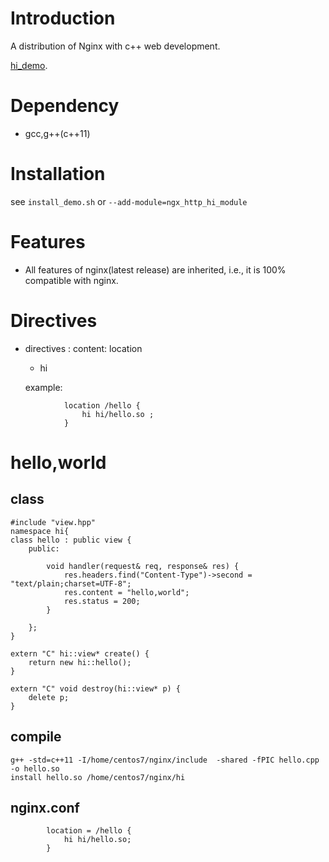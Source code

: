 # Introduction
A distribution of Nginx with c++ web development. 

[hi_demo](https://github.com/webcpp/hi_demo).

# Dependency
- gcc,g++(c++11)

# Installation
see `install_demo.sh` or `--add-module=ngx_http_hi_module`


# Features
- All features of nginx(latest release) are inherited, i.e., it is 100% compatible with nginx.

# Directives
- directives : content: location
    - hi 

    example:
    
```
            location /hello {
                hi hi/hello.so ;
            }
```

# hello,world

## class

```
#include "view.hpp"
namespace hi{
class hello : public view {
    public:

        void handler(request& req, response& res) {
            res.headers.find("Content-Type")->second = "text/plain;charset=UTF-8";
            res.content = "hello,world";
            res.status = 200;
        }

    };
}

extern "C" hi::view* create() {
    return new hi::hello();
}

extern "C" void destroy(hi::view* p) {
    delete p;
}

```

## compile

```
g++ -std=c++11 -I/home/centos7/nginx/include  -shared -fPIC hello.cpp -o hello.so
install hello.so /home/centos7/nginx/hi

```


## nginx.conf

```
        location = /hello {
            hi hi/hello.so;
        }

```